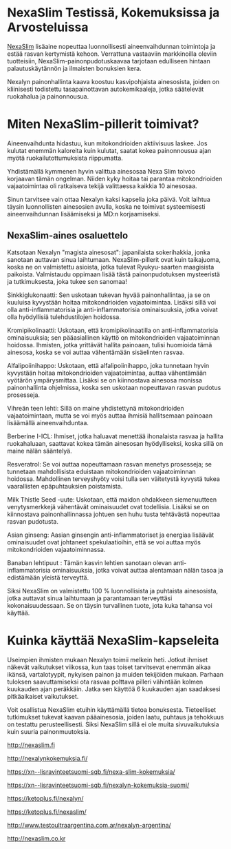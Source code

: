 # NexaSlim Testissä, Kokemuksissa ja Arvosteluissa

<a href="http://nexaslim.fi">NexaSlim</a> lisäaine nopeuttaa luonnollisesti aineenvaihdunnan toimintoja ja estää rasvan kertymistä kehoon. Verrattuna vastaaviin markkinoilla oleviin tuotteisiin, NexaSlim-painonpudotuskaavaa tarjotaan edulliseen hintaan palautuskäytännön ja ilmaisten bonuksien kera.

Nexalyn painonhallinta kaava koostuu kasvipohjaista ainesosista, joiden on kliinisesti todistettu tasapainottavan autokemikaaleja, jotka säätelevät ruokahalua ja painonnousua.

<h1>Miten NexaSlim-pillerit toimivat?</h1>



Aineenvaihdunta hidastuu, kun mitokondrioiden aktiivisuus laskee. Jos kulutat enemmän kaloreita kuin kulutat, saatat kokea painonnousua ajan myötä ruokailutottumuksista riippumatta.

Yhdistämällä kymmenen hyvin valittua ainesosaa Nexa Slim toivoo korjaavan tämän ongelman. Niiden kyky hoitaa tai parantaa mitokondrioiden vajaatoimintaa oli ratkaiseva tekijä valittaessa kaikkia 10 ainesosaa.

Sinun tarvitsee vain ottaa Nexalyn kaksi kapselia joka päivä. Voit laihtua täysin luonnollisten ainesosien avulla, koska ne toimivat systeemisesti aineenvaihdunnan lisäämiseksi ja MD:n korjaamiseksi.

<h2>NexaSlim-aines osaluettelo</h2>

Katsotaan Nexalyn "magista ainesosat": japanilaista sokerihakkia, jonka sanotaan auttavan sinua laihtumaan. NexaSlim-pillerit ovat kuin taikajuoma, koska ne on valmistettu asioista, jotka tulevat Ryukyu-saarten maagisista paikoista. Valmistaudu oppimaan lisää tästä painonpudotuksen mysteeristä ja tutkimuksesta, joka tukee sen sanomaa!

Sinkkiglukonaatti: Sen uskotaan tukevan hyvää painonhallintaa, ja se on kuuluisa kyvystään hoitaa mitokondrioiden vajaatoimintaa. Lisäksi sillä voi olla anti-inflammatorisia ja anti-inflammatorisia ominaisuuksia, jotka voivat olla hyödyllisiä tulehdustilojen hoidossa.

Kromipikolinaatti: Uskotaan, että kromipikolinaatilla on anti-inflammatorisia ominaisuuksia; sen pääasiallinen käyttö on mitokondrioiden vajaatoiminnan hoidossa. Ihmisten, jotka yrittävät hallita painoaan, tulisi huomioida tämä ainesosa, koska se voi auttaa vähentämään sisäelinten rasvaa.

Alfalipoiinihappo: Uskotaan, että alfalipoiinihappo, joka tunnetaan hyvin kyvystään hoitaa mitokondrioiden vajaatoimintaa, auttaa vähentämään vyötärön ympärysmittaa. Lisäksi se on kiinnostava ainesosa monissa painonhallinta ohjelmissa, koska sen uskotaan nopeuttavan rasvan pudotus prosesseja.

Vihreän teen lehti: Sillä on maine yhdistettynä mitokondrioiden vajaatoimintaan, mutta se voi myös auttaa ihmisiä hallitsemaan painoaan lisäämällä aineenvaihduntaa.

Berberine I-ICL: Ihmiset, jotka haluavat menettää ihonalaista rasvaa ja hallita ruokahaluaan, saattavat kokea tämän ainesosan hyödylliseksi, koska sillä on maine nälän sääntelyä.

Resveratrol: Se voi auttaa nopeuttamaan rasvan menetys prosesseja; se tunnetaan mahdollisista eduistaan mitokondrioiden vajaatoiminnan hoidossa. Mahdollinen terveyshyöty voisi tulla sen väitetystä kyvystä tukea vaarallisten epäpuhtauksien poistamista.

Milk Thistle Seed -uute: Uskotaan, että maidon ohdakkeen siemenuutteen venytysmerkkejä vähentävät ominaisuudet ovat todellisia. Lisäksi se on kiinnostava painonhallinnassa johtuen sen huhu tusta tehtävästä nopeuttaa rasvan pudotusta.

Asian ginseng: Aasian ginsengin anti-inflammatoriset ja energiaa lisäävät ominaisuudet ovat johtaneet spekulaatioihin, että se voi auttaa myös mitokondrioiden vajaatoiminnassa.

Banaban lehtipuut : Tämän kasvin lehtien sanotaan olevan anti-inflammatorisia ominaisuuksia, jotka voivat auttaa alentamaan nälän tasoa ja edistämään yleistä terveyttä.

Siksi NexaSlim on valmistettu 100 % luonnollisista ja puhtaista ainesosista, jotka auttavat sinua laihtumaan ja parantamaan terveyttäsi kokonaisuudessaan. Se on täysin turvallinen tuote, jota kuka tahansa voi käyttää.


<h1>Kuinka käyttää NexaSlim-kapseleita</h1>

Useimpien ihmisten mukaan Nexalyn toimii melkein heti. Jotkut ihmiset näkevät vaikutukset viikossa, kun taas toiset tarvitsevat enemmän aikaa ikänsä, vartalotyypit, nykyisen painon ja muiden tekijöiden mukaan. Parhaan tuloksen saavuttamiseksi ota rasvaa polttava pilleri vähintään kolmen kuukauden ajan peräkkäin. Jatka sen käyttöä 6 kuukauden ajan saadaksesi pitkäaikaiset vaikutukset.

Voit osallistua NexaSlim etuihin käyttämällä tietoa bonuksesta. Tieteelliset tutkimukset tukevat kaavan pääainesosia, joiden laatu, puhtaus ja tehokkuus on testattu perusteellisesti. Siksi NexaSlim sillä ei ole muita sivuvaikutuksia kuin suuria painonmuutoksia.

http://nexaslim.fi

http://nexalynkokemuksia.fi/

https://xn--lisravinteetsuomi-sqb.fi/nexa-slim-kokemuksia/

https://xn--lisravinteetsuomi-sqb.fi/nexalyn-kokemuksia-suomi/

https://ketoplus.fi/nexalyn/

https://ketoplus.fi/nexaslim/

http://www.testoultraargentina.com.ar/nexalyn-argentina/

http://nexaslim.co.kr
